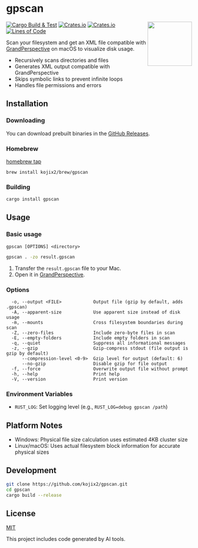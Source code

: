 # gpscan

<a href="https://grandperspectiv.sourceforge.net/"><img src="https://grandperspectiv.sourceforge.net/Images/GrandPerspectiveLogoWithShadow.png" width="120" height="120" align="right"></a>

[![Cargo Build & Test](https://github.com/kojix2/gpscan/actions/workflows/ci.yml/badge.svg)](https://github.com/kojix2/gpscan/actions/workflows/ci.yml)
[![Crates.io](https://img.shields.io/crates/v/gpscan?link=https%3A%2F%2Fcrates.io%2Fcrates%2Fgpscan)](https://crates.io/crates/gpscan)
[![Crates.io](https://img.shields.io/crates/l/gpscan?link=https%3A%2F%2Fgithub.com%2Fgpscan-community%2Fgpscan%2Fblob%2Fmain%2FLICENCE)](LICENSE)
[![Lines of Code](https://img.shields.io/endpoint?url=https%3A%2F%2Ftokei.kojix2.net%2Fbadge%2Fgithub%2Fkojix2%2Fgpscan%2Flines)](https://tokei.kojix2.net/github/kojix2/gpscan)

Scan your filesystem and get an XML file compatible with [GrandPerspective](https://grandperspectiv.sourceforge.net/) on macOS to visualize disk usage.

- Recursively scans directories and files
- Generates XML output compatible with GrandPerspective
- Skips symbolic links to prevent infinite loops
- Handles file permissions and errors

## Installation

### Downloading

You can download prebuilt binaries in the [GitHub Releases](https://github.com/kojix2/gpscan/releases).

### Homebrew

[homebrew tap](https://github.com/kojix2/homebrew-brew/)

```
brew install kojix2/brew/gpscan
```

### Building

```sh
cargo install gpscan
```

## Usage

### Basic usage

```
gpscan [OPTIONS] <directory>
```

```sh
gpscan . -zo result.gpscan
```

1. Transfer the `result.gpscan` file to your Mac.
2. Open it in [GrandPerspective](https://grandperspectiv.sourceforge.net/).

### Options

```
  -o, --output <FILE>            Output file (gzip by default, adds .gpscan)
  -A, --apparent-size            Use apparent size instead of disk usage
  -m, --mounts                   Cross filesystem boundaries during scan
  -Z, --zero-files               Include zero-byte files in scan
  -E, --empty-folders            Include empty folders in scan
  -q, --quiet                    Suppress all informational messages
  -z, --gzip                     Gzip-compress stdout (file output is gzip by default)
      --compression-level <0-9>  Gzip level for output (default: 6)
      --no-gzip                  Disable gzip for file output
  -f, --force                    Overwrite output file without prompt
  -h, --help                     Print help
  -V, --version                  Print version
```

### Environment Variables

- `RUST_LOG`: Set logging level (e.g., `RUST_LOG=debug gpscan /path`)

## Platform Notes

- Windows: Physical file size calculation uses estimated 4KB cluster size
- Linux/macOS: Uses actual filesystem block information for accurate physical sizes

## Development

```sh
git clone https://github.com/kojix2/gpscan.git
cd gpscan
cargo build --release
```

## License

[MIT](LICENSE)

This project includes code generated by AI tools.
